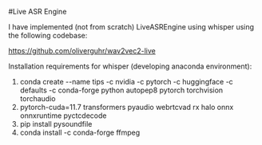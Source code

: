 #Live ASR Engine 

I have implemented (not from scratch) LiveASREngine using whisper using the following codebase: 

https://github.com/oliverguhr/wav2vec2-live

Installation requirements for whisper (developing anaconda environment): 

1. conda create --name tips -c nvidia -c pytorch -c huggingface -c defaults -c conda-forge python autopep8 pytorch torchvision torchaudio 
2. pytorch-cuda=11.7 transformers pyaudio webrtcvad rx halo onnx onnxruntime pyctcdecode 
3. pip install pysoundfile 
4. conda install -c conda-forge ffmpeg
